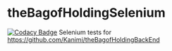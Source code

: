 # theBagofHoldingSelenium
[![Codacy Badge](https://api.codacy.com/project/badge/Grade/ee9b02858d764b15adcb8dc2d62d2c36)](https://www.codacy.com/manual/Kanimi/theBagofHoldingSelenium?utm_source=github.com&amp;utm_medium=referral&amp;utm_content=Kanimi/theBagofHoldingSelenium&amp;utm_campaign=Badge_Grade)
Selenium tests for <https://github.com/Kanimi/theBagofHoldingBackEnd>
